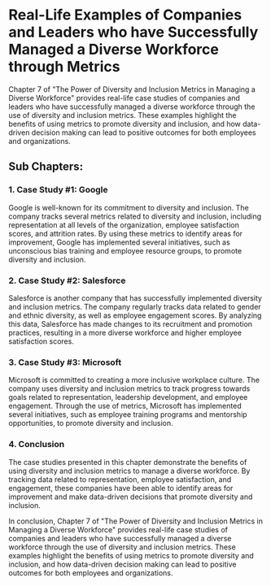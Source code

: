 Real-Life Examples of Companies and Leaders who have Successfully Managed a Diverse Workforce through Metrics
===================================================================================================================================================================================================

Chapter 7 of "The Power of Diversity and Inclusion Metrics in Managing a Diverse Workforce" provides real-life case studies of companies and leaders who have successfully managed a diverse workforce through the use of diversity and inclusion metrics. These examples highlight the benefits of using metrics to promote diversity and inclusion, and how data-driven decision making can lead to positive outcomes for both employees and organizations.

Sub Chapters:
-------------

### 1. Case Study #1: Google

Google is well-known for its commitment to diversity and inclusion. The company tracks several metrics related to diversity and inclusion, including representation at all levels of the organization, employee satisfaction scores, and attrition rates. By using these metrics to identify areas for improvement, Google has implemented several initiatives, such as unconscious bias training and employee resource groups, to promote diversity and inclusion.

### 2. Case Study #2: Salesforce

Salesforce is another company that has successfully implemented diversity and inclusion metrics. The company regularly tracks data related to gender and ethnic diversity, as well as employee engagement scores. By analyzing this data, Salesforce has made changes to its recruitment and promotion practices, resulting in a more diverse workforce and higher employee satisfaction scores.

### 3. Case Study #3: Microsoft

Microsoft is committed to creating a more inclusive workplace culture. The company uses diversity and inclusion metrics to track progress towards goals related to representation, leadership development, and employee engagement. Through the use of metrics, Microsoft has implemented several initiatives, such as employee training programs and mentorship opportunities, to promote diversity and inclusion.

### 4. Conclusion

The case studies presented in this chapter demonstrate the benefits of using diversity and inclusion metrics to manage a diverse workforce. By tracking data related to representation, employee satisfaction, and engagement, these companies have been able to identify areas for improvement and make data-driven decisions that promote diversity and inclusion.

In conclusion, Chapter 7 of "The Power of Diversity and Inclusion Metrics in Managing a Diverse Workforce" provides real-life case studies of companies and leaders who have successfully managed a diverse workforce through the use of diversity and inclusion metrics. These examples highlight the benefits of using metrics to promote diversity and inclusion, and how data-driven decision making can lead to positive outcomes for both employees and organizations.


